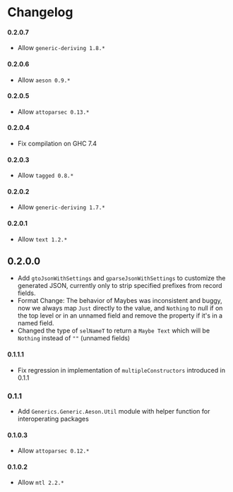 # Changelog

#### 0.2.0.7

* Allow `generic-deriving 1.8.*`

#### 0.2.0.6

* Allow `aeson 0.9.*`

#### 0.2.0.5

* Allow `attoparsec 0.13.*`

#### 0.2.0.4

* Fix compilation on GHC 7.4

#### 0.2.0.3

* Allow `tagged 0.8.*`

#### 0.2.0.2

* Allow `generic-deriving 1.7.*`

#### 0.2.0.1

* Allow `text 1.2.*`

## 0.2.0.0

* Add `gtoJsonWithSettings` and `gparseJsonWithSettings` to customize
  the generated JSON, currently only to strip specified prefixes from
  record fields.
* Format Change: The behavior of Maybes was inconsistent and buggy,
  now we always map `Just` directly to the value, and `Nothing` to
  null if on the top level or in an unnamed field and remove the
  property if it's in a named field.
* Changed the type of `selNameT` to return a `Maybe Text` which will
  be `Nothing` instead of `""` (unnamed fields)

#### 0.1.1.1

* Fix regression in implementation of `multipleConstructors` introduced in 0.1.1

### 0.1.1

* Add `Generics.Generic.Aeson.Util` module with helper function for interoperating packages

#### 0.1.0.3

* Allow `attoparsec 0.12.*`

#### 0.1.0.2

* Allow `mtl 2.2.*`
